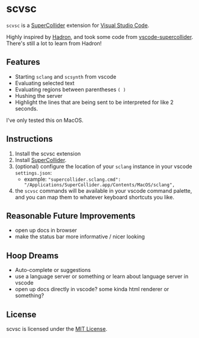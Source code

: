 # scvsc

`scvsc` is a [SuperCollider](https://supercollider.github.io/)
extension for
[Visual Studio Code](https://code.visualstudio.com/).

Highly inspired by [Hadron](https://github.com/htor/hadron-editor), and took some code from [vscode-supercollider](https://github.com/jatinchowdhury18/vscode-supercollider). There's still a lot to learn from Hadron!

## Features

- Starting `sclang` and `scsynth` from vscode
- Evaluating selected text
- Evaluating regions between parentheses `( )`
- Hushing the server
- Highlight the lines that are being sent to be interpreted for like 2 seconds.

I've only tested this on MacOS.

## Instructions

1. Install the scvsc extension
2. Install [SuperCollider](https://supercollider.github.io/).
3. (optional) configure the location of your `sclang` instance in your vscode `settings.json`:
   - example: `"supercollider.sclang.cmd": "/Applications/SuperCollider.app/Contents/MacOS/sclang",`
4. the `scvsc` commands will be available in your vscode command palette, and you can map them to whatever keyboard shortcuts you like.

## Reasonable Future Improvements

- open up docs in browser
- make the status bar more informative / nicer looking

## Hoop Dreams

- Auto-complete or suggestions
- use a language server or something or learn about language server in vscode
- open up docs directly in vscode? some kinda html renderer or something?

## License

scvsc is licensed under the
[MIT License](https://opensource.org/licenses/MIT).
